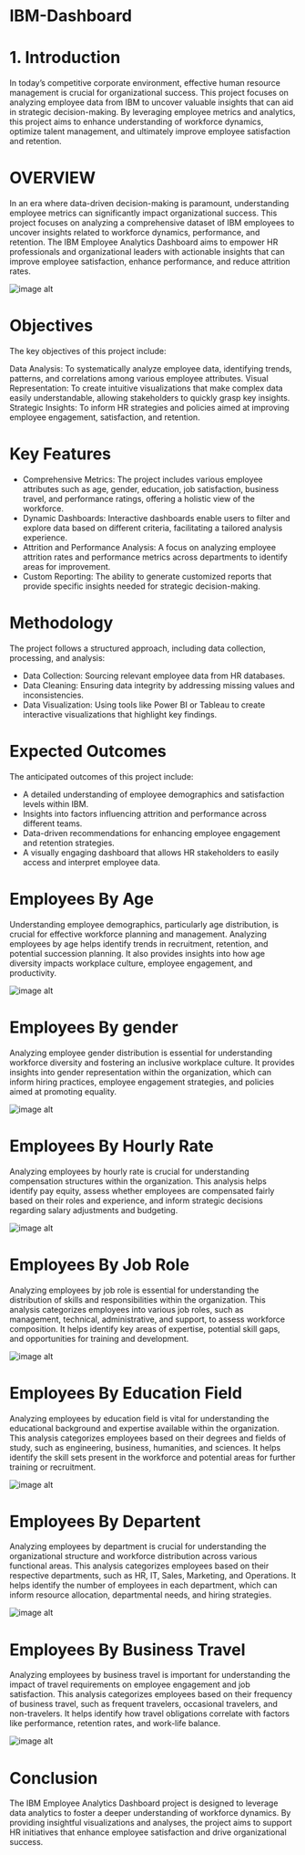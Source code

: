 # IBM-Dashboard
# 1. Introduction
In today’s competitive corporate environment, effective human resource management is crucial for organizational success. This project focuses on analyzing employee data from IBM to uncover valuable insights that can aid in strategic decision-making. By leveraging employee metrics and analytics, this project aims to enhance understanding of workforce dynamics, optimize talent management, and ultimately improve employee satisfaction and retention.

# OVERVIEW
In an era where data-driven decision-making is paramount, understanding employee metrics can significantly impact organizational success. This project focuses on analyzing a comprehensive dataset of IBM employees to uncover insights related to workforce dynamics, performance, and retention. The IBM Employee Analytics Dashboard aims to empower HR professionals and organizational leaders with actionable insights that can improve employee satisfaction, enhance performance, and reduce attrition rates.

![image alt](https://github.com/Deepak-1511/IBM-Dashboard/blob/a0b93dac870f18a02fed55f7b5e9c611e1e625bd/IMG%208.jpg)

# Objectives
The key objectives of this project include:

Data Analysis: To systematically analyze employee data, identifying trends, patterns, and correlations among various employee attributes.
Visual Representation: To create intuitive visualizations that make complex data easily understandable, allowing stakeholders to quickly grasp key insights.
Strategic Insights: To inform HR strategies and policies aimed at improving employee engagement, satisfaction, and retention.

# Key Features
* Comprehensive Metrics: The project includes various employee attributes such as age, gender, education, job satisfaction, business travel, and performance ratings, offering a holistic view of the workforce.
* Dynamic Dashboards: Interactive dashboards enable users to filter and explore data based on different criteria, facilitating a tailored analysis experience.
* Attrition and Performance Analysis: A focus on analyzing employee attrition rates and performance metrics across departments to identify areas for improvement.
* Custom Reporting: The ability to generate customized reports that provide specific insights needed for strategic decision-making.

# Methodology
The project follows a structured approach, including data collection, processing, and analysis:

* Data Collection: Sourcing relevant employee data from HR databases.
* Data Cleaning: Ensuring data integrity by addressing missing values and inconsistencies.
* Data Visualization: Using tools like Power BI or Tableau to create interactive visualizations that highlight key findings.

# Expected Outcomes
The anticipated outcomes of this project include:
* A detailed understanding of employee demographics and satisfaction levels within IBM.
* Insights into factors influencing attrition and performance across different teams.
* Data-driven recommendations for enhancing employee engagement and retention strategies.
* A visually engaging dashboard that allows HR stakeholders to easily access and interpret employee data.

# Employees By Age
Understanding employee demographics, particularly age distribution, is crucial for effective workforce planning and management. Analyzing employees by age helps identify trends in recruitment, retention, and potential succession planning. It also provides insights into how age diversity impacts workplace culture, employee engagement, and productivity.

![image alt](https://github.com/Deepak-1511/IBM-Dashboard/blob/a0b93dac870f18a02fed55f7b5e9c611e1e625bd/IMG1.jpg)

# Employees By gender
Analyzing employee gender distribution is essential for understanding workforce diversity and fostering an inclusive workplace culture. It provides insights into gender representation within the organization, which can inform hiring practices, employee engagement strategies, and policies aimed at promoting equality.

![image alt](https://github.com/Deepak-1511/IBM-Dashboard/blob/a0b93dac870f18a02fed55f7b5e9c611e1e625bd/IMG%202.jpg)

# Employees By Hourly Rate
Analyzing employees by hourly rate is crucial for understanding compensation structures within the organization. This analysis helps identify pay equity, assess whether employees are compensated fairly based on their roles and experience, and inform strategic decisions regarding salary adjustments and budgeting.

![image alt](https://github.com/Deepak-1511/IBM-Dashboard/blob/a0b93dac870f18a02fed55f7b5e9c611e1e625bd/IMG%203.jpg)

# Employees By Job Role
Analyzing employees by job role is essential for understanding the distribution of skills and responsibilities within the organization. This analysis categorizes employees into various job roles, such as management, technical, administrative, and support, to assess workforce composition. It helps identify key areas of expertise, potential skill gaps, and opportunities for training and development. 

![image alt](https://github.com/Deepak-1511/IBM-Dashboard/blob/a0b93dac870f18a02fed55f7b5e9c611e1e625bd/IMG%204.jpg)

# Employees By Education Field
Analyzing employees by education field is vital for understanding the educational background and expertise available within the organization. This analysis categorizes employees based on their degrees and fields of study, such as engineering, business, humanities, and sciences. It helps identify the skill sets present in the workforce and potential areas for further training or recruitment.

![image alt](https://github.com/Deepak-1511/IBM-Dashboard/blob/a0b93dac870f18a02fed55f7b5e9c611e1e625bd/IMG%205.jpg)

# Employees By Departent
Analyzing employees by department is crucial for understanding the organizational structure and workforce distribution across various functional areas. This analysis categorizes employees based on their respective departments, such as HR, IT, Sales, Marketing, and Operations. It helps identify the number of employees in each department, which can inform resource allocation, departmental needs, and hiring strategies.

![image alt](https://github.com/Deepak-1511/IBM-Dashboard/blob/a0b93dac870f18a02fed55f7b5e9c611e1e625bd/IMG%206.jpg)

# Employees By Business Travel
Analyzing employees by business travel is important for understanding the impact of travel requirements on employee engagement and job satisfaction. This analysis categorizes employees based on their frequency of business travel, such as frequent travelers, occasional travelers, and non-travelers. It helps identify how travel obligations correlate with factors like performance, retention rates, and work-life balance. 

![image alt](https://github.com/Deepak-1511/IBM-Dashboard/blob/a0b93dac870f18a02fed55f7b5e9c611e1e625bd/IMG%207.jpg)

# Conclusion
The IBM Employee Analytics Dashboard project is designed to leverage data analytics to foster a deeper understanding of workforce dynamics. By providing insightful visualizations and analyses, the project aims to support HR initiatives that enhance employee satisfaction and drive organizational success.





